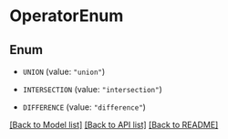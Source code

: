 # OperatorEnum

## Enum


* `UNION` (value: `"union"`)

* `INTERSECTION` (value: `"intersection"`)

* `DIFFERENCE` (value: `"difference"`)


[[Back to Model list]](../README.md#documentation-for-models) [[Back to API list]](../README.md#documentation-for-api-endpoints) [[Back to README]](../README.md)


